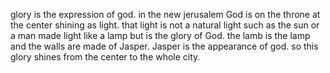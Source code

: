 glory is the expression of god. in the new jerusalem God is on the throne at the center
shining as light. that light is not a natural light such as the sun or a man made light
like a lamp but is the glory of God. the lamb is the lamp and the walls are made of
Jasper. Jasper is the appearance of god. so this glory shines from the center to the whole
city.
